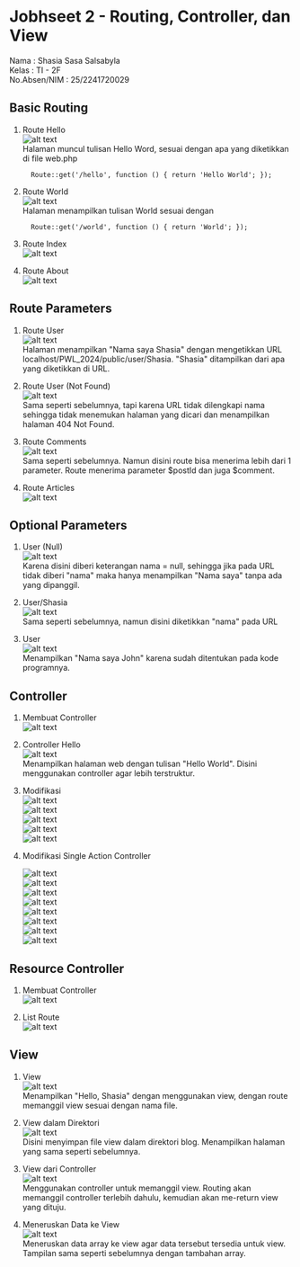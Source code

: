 # Jobhseet 2 - Routing, Controller, dan View

Nama : Shasia Sasa Salsabyla \
Kelas : TI - 2F \
No.Absen/NIM : 25/2241720029

## Basic Routing

1.  Route Hello \
    ![alt text](gambar/1.png) \
     Halaman muncul tulisan Hello Word, sesuai dengan apa yang diketikkan di file web.php

          Route::get('/hello', function () { return 'Hello World'; });

2.  Route World \
    ![alt text](gambar/2.png) \
    Halaman menampilkan tulisan World sesuai dengan

          Route::get('/world', function () { return 'World'; });

3.  Route Index\
    ![alt text](gambar/3.png)

4.  Route About \
    ![alt text](gambar/4.png)

## Route Parameters

1. Route User \
   ![alt text](gambar/5.png) \
   Halaman menampilkan "Nama saya Shasia" dengan mengetikkan URL localhost/PWL_2024/public/user/Shasia. "Shasia" ditampilkan dari apa yang diketikkan di URL.

2. Route User (Not Found) \
   ![alt text](gambar/6.png) \
   Sama seperti sebelumnya, tapi karena URL tidak dilengkapi nama sehingga tidak menemukan halaman yang dicari dan menampilkan halaman 404 Not Found.

3. Route Comments \
   ![alt text](gambar/7.png) \
   Sama seperti sebelumnya. Namun disini route bisa menerima lebih dari 1 parameter. Route menerima parameter $postId dan juga $comment.

4. Route Articles \
   ![alt text](gambar/8.png)

## Optional Parameters

1. User (Null) \
   ![alt text](gambar/9.png) \
   Karena disini diberi keterangan nama = null, sehingga jika pada URL tidak diberi "nama" maka hanya menampilkan "Nama saya" tanpa ada yang dipanggil.

2. User/Shasia \
   ![alt text](gambar/10.png) \
   Sama seperti sebelumnya, namun disini diketikkan "nama" pada URL

3. User \
   ![alt text](gambar/11.png) \
   Menampilkan "Nama saya John" karena sudah ditentukan pada kode programnya.

## Controller

1. Membuat Controller \
   ![alt text](gambar/12.png)

2. Controller Hello \
   ![alt text](gambar/13.png) \
   Menampilkan halaman web dengan tulisan "Hello World". Disini menggunakan controller agar lebih terstruktur.

3. Modifikasi \
   ![alt text](gambar/28.png) \
   ![alt text](gambar/29.png) \
   ![alt text](gambar/14.png) \
   ![alt text](gambar/15.png) \
   ![alt text](gambar/16.png)

4. Modifikasi Single Action Controller

    ![alt text](gambar/17.png) \
    ![alt text](gambar/18.png) \
    ![alt text](gambar/19.png) \
    ![alt text](gambar/30.png) \
    ![alt text](gambar/20.png) \
    ![alt text](gambar/31.png) \
    ![alt text](gambar/21.png) \
    ![alt text](gambar/32.png)

## Resource Controller

1. Membuat Controller \
   ![alt text](gambar/22.png)

2. List Route \
   ![alt text](gambar/23.png)

## View

1. View \
   ![alt text](gambar/24.png) \
   Menampilkan "Hello, Shasia" dengan menggunakan view, dengan route memanggil view sesuai dengan nama file.

2. View dalam Direktori \
   ![alt text](gambar/25.png) \
   Disini menyimpan file view dalam direktori blog. Menampilkan halaman yang sama seperti sebelumnya.

3. View dari Controller \
   ![alt text](gambar/26.png) \
   Menggunakan controller untuk memanggil view. Routing akan memanggil controller terlebih dahulu, kemudian akan me-return view yang dituju.

4. Meneruskan Data ke View \
   ![alt text](gambar/27.png) \
   Meneruskan data array ke view agar data tersebut tersedia untuk view. Tampilan sama seperti sebelumnya dengan tambahan array.
